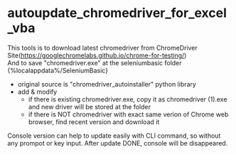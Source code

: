 # autoupdate_chromedriver_for_excel_vba

This tools is to download latest chromedriver from ChromeDriver Site(https://googlechromelabs.github.io/chrome-for-testing/)    
And to save "chromedriver.exe" at the seleniumbasic folder {%localappdata%/SeleniumBasic}


- original source is "chromedriver_autoinstaller" python library
- add & modify
  - if there is existing chromedriver.exe, copy it as chromedriver (1).exe and new driver will be stored at the folder
  - if there is NOT chromedriver with exact same verion of Chrome web browser, find recent version and download it


Console version can help to update easily with CLI command, so without any prompot or key input.
After update DONE, console will be disappeared.


<br><br><br>
  
